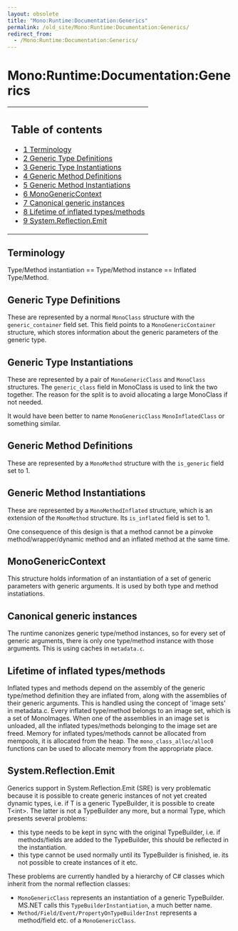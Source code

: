 ```yaml
---
layout: obsolete
title: "Mono:Runtime:Documentation:Generics"
permalink: /old_site/Mono:Runtime:Documentation:Generics/
redirect_from:
  - /Mono:Runtime:Documentation:Generics/
---
```


Mono:Runtime:Documentation:Generics
===================================

<table>
<col width="100%" />
<tbody>
<tr class="odd">
<td align="left"><h2>Table of contents</h2>
<ul>
<li><a href="#terminology">1 Terminology</a></li>
<li><a href="#generic-type-definitions">2 Generic Type Definitions</a></li>
<li><a href="#generic-type-instantiations">3 Generic Type Instantiations</a></li>
<li><a href="#generic-method-definitions">4 Generic Method Definitions</a></li>
<li><a href="#generic-method-instantiations">5 Generic Method Instantiations</a></li>
<li><a href="#monogenericcontext">6 MonoGenericContext</a></li>
<li><a href="#canonical-generic-instances">7 Canonical generic instances</a></li>
<li><a href="#lifetime-of-inflated-typesmethods">8 Lifetime of inflated types/methods</a></li>
<li><a href="#systemreflectionemit">9 System.Reflection.Emit</a></li>
</ul></td>
</tr>
</tbody>
</table>

Terminology
-----------

Type/Method instantiation == Type/Method instance == Inflated Type/Method.

Generic Type Definitions
------------------------

These are represented by a normal `MonoClass` structure with the `generic_container` field set. This field points to a `MonoGenericContainer` structure, which stores information about the generic parameters of the generic type.

Generic Type Instantiations
---------------------------

These are represented by a pair of `MonoGenericClass` and `MonoClass` structures. The `generic_class` field in MonoClass is used to link the two together. The reason for the split is to avoid allocating a large MonoClass if not needed.

It would have been better to name `MonoGenericClass` `MonoInflatedClass` or something similar.

Generic Method Definitions
--------------------------

These are represented by a `MonoMethod` structure with the `is_generic` field set to 1.

Generic Method Instantiations
-----------------------------

These are represented by a `MonoMethodInflated` structure, which is an extension of the `MonoMethod` structure. Its `is_inflated` field is set to 1.

One consequence of this design is that a method cannot be a pinvoke method/wrapper/dynamic method and an inflated method at the same time.

MonoGenericContext
------------------

This structure holds information of an instantiation of a set of generic parameters with generic arguments. It is used by both type and method instatiations.

Canonical generic instances
---------------------------

The runtime canonizes generic type/method instances, so for every set of generic arguments, there is only one type/method instance with those arguments. This is using caches in `metadata.c`.

Lifetime of inflated types/methods
----------------------------------

Inflated types and methods depend on the assembly of the generic type/method definition they are inflated from, along with the assemblies of their generic arguments. This is handled using the concept of 'image sets' in metadata.c. Every inflated type/method belongs to an image set, which is a set of MonoImages. When one of the assemblies in an image set is unloaded, all the inflated types/methods belonging to the image set are freed. Memory for inflated types/methods cannot be allocated from mempools, it is allocated from the heap. The `mono_class_alloc/alloc0` functions can be used to allocate memory from the appropriate place.

System.Reflection.Emit
----------------------

Generics support in System.Reflection.Emit (SRE) is very problematic because it is possible to create generic instances of not yet created dynamic types, i.e. if T is a generic TypeBuilder, it is possible to create T\<int\>. The latter is not a TypeBuilder any more, but a normal Type, which presents several problems:

-   this type needs to be kept in sync with the original TypeBuilder, i.e. if methods/fields are added to the TypeBuilder, this should be reflected in the instantiation.
-   this type cannot be used normally until its TypeBuilder is finished, ie. its not possible to create instances of it etc.

These problems are currently handled by a hierarchy of C\# classes which inherit from the normal reflection classes:

-   `MonoGenericClass` represents an instantiation of a generic TypeBuilder. MS.NET calls this `TypeBuilderInstantiation`, a much better name.
-   `Method/Field/Event/PropertyOnTypeBuilderInst` represents a method/field etc. of a `MonoGenericClass`.


